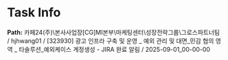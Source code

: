 # Task Info

**Path:** 카페24(주)\본사사업장\[CG]MI본부\마케팅센터\성장전략그룹\그로스파트너팀 / hjhwang01 / [323930] 광고 인프라 구축 및 운영 _ 예외 관리 및 대면_민감 협의 영역 _ 타솔루션_예외케이스 계정생성 - JIRA 완료 알림 / 2025-09-01_00-00-00

